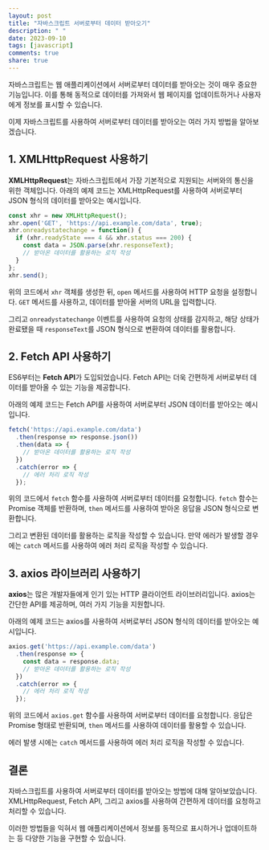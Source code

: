 ```yaml
---
layout: post
title: "자바스크립트 서버로부터 데이터 받아오기"
description: " "
date: 2023-09-10
tags: [javascript]
comments: true
share: true
---
```


자바스크립트는 웹 애플리케이션에서 서버로부터 데이터를 받아오는 것이 매우 중요한 기능입니다. 이를 통해 동적으로 데이터를 가져와서 웹 페이지를 업데이트하거나 사용자에게 정보를 표시할 수 있습니다.

이제 자바스크립트를 사용하여 서버로부터 데이터를 받아오는 여러 가지 방법을 알아보겠습니다.

## 1. XMLHttpRequest 사용하기

**XMLHttpRequest**는 자바스크립트에서 가장 기본적으로 지원되는 서버와의 통신을 위한 객체입니다. 아래의 예제 코드는 XMLHttpRequest를 사용하여 서버로부터 JSON 형식의 데이터를 받아오는 예시입니다.

```javascript
const xhr = new XMLHttpRequest();
xhr.open('GET', 'https://api.example.com/data', true);
xhr.onreadystatechange = function() {
  if (xhr.readyState === 4 && xhr.status === 200) {
    const data = JSON.parse(xhr.responseText);
    // 받아온 데이터를 활용하는 로직 작성
  }
};
xhr.send();
```

위의 코드에서 `xhr` 객체를 생성한 뒤, `open` 메서드를 사용하여 HTTP 요청을 설정합니다. `GET` 메서드를 사용하고, 데이터를 받아올 서버의 URL을 입력합니다.

그리고 `onreadystatechange` 이벤트를 사용하여 요청의 상태를 감지하고, 해당 상태가 완료됐을 때 `responseText`를 JSON 형식으로 변환하여 데이터를 활용합니다.

## 2. Fetch API 사용하기

ES6부터는 **Fetch API**가 도입되었습니다. Fetch API는 더욱 간편하게 서버로부터 데이터를 받아올 수 있는 기능을 제공합니다.

아래의 예제 코드는 Fetch API를 사용하여 서버로부터 JSON 데이터를 받아오는 예시입니다.

```javascript
fetch('https://api.example.com/data')
  .then(response => response.json())
  .then(data => {
    // 받아온 데이터를 활용하는 로직 작성
  })
  .catch(error => {
    // 에러 처리 로직 작성
  });
```

위의 코드에서 `fetch` 함수를 사용하여 서버로부터 데이터를 요청합니다. `fetch` 함수는 Promise 객체를 반환하며, `then` 메서드를 사용하여 받아온 응답을 JSON 형식으로 변환합니다.

그리고 변환된 데이터를 활용하는 로직을 작성할 수 있습니다. 만약 에러가 발생할 경우에는 `catch` 메서드를 사용하여 에러 처리 로직을 작성할 수 있습니다.

## 3. axios 라이브러리 사용하기

**axios**는 많은 개발자들에게 인기 있는 HTTP 클라이언트 라이브러리입니다. axios는 간단한 API를 제공하며, 여러 가지 기능을 지원합니다.

아래의 예제 코드는 axios를 사용하여 서버로부터 JSON 형식의 데이터를 받아오는 예시입니다.

```javascript
axios.get('https://api.example.com/data')
  .then(response => {
    const data = response.data;
    // 받아온 데이터를 활용하는 로직 작성
  })
  .catch(error => {
    // 에러 처리 로직 작성
  });
```

위의 코드에서 `axios.get` 함수를 사용하여 서버로부터 데이터를 요청합니다. 응답은 Promise 형태로 반환되며, `then` 메서드를 사용하여 데이터를 활용할 수 있습니다.

에러 발생 시에는 `catch` 메서드를 사용하여 에러 처리 로직을 작성할 수 있습니다.
 
## 결론

자바스크립트를 사용하여 서버로부터 데이터를 받아오는 방법에 대해 알아보았습니다. XMLHttpRequest, Fetch API, 그리고 axios를 사용하여 간편하게 데이터를 요청하고 처리할 수 있습니다.

이러한 방법들을 익혀서 웹 애플리케이션에서 정보를 동적으로 표시하거나 업데이트하는 등 다양한 기능을 구현할 수 있습니다.